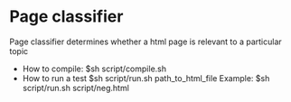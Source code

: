 Page classifier
==============
Page classifier determines whether a html page is relevant to a particular topic

* How to compile: $sh script/compile.sh
* How to run a test $sh script/run.sh path_to_html_file
Example: $sh script/run.sh script/neg.html

